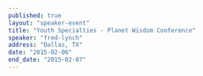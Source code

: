 ```yaml
---
published: true
layout: "speaker-event"
title: "Youth Specialties - Planet Wisdom Conference"
speaker: "fred-lynch"
address: "Dallas, TX"
date: "2015-02-06"
end_date: "2015-02-07"
---
```



